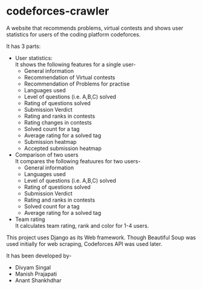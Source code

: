 # codeforces-crawler
A website that recommends problems, virtual contests and shows user statistics for users of the coding platform codeforces.

It has 3 parts:
- User statistics:   
It shows the following features for a single user-   
  - General information
  - Recommendation of Virtual contests
  - Recommendation of Problems for practise
  - Languages used
  - Level of questions (i.e. A,B,C) solved
  - Rating of questions solved
  - Submission Verdict
  - Rating and ranks in contests
  - Rating changes in contests
  - Solved count for a tag
  - Average rating for a solved tag
  - Submission heatmap
  - Accepted submission heatmap
- Comparison of two users   
It compares the following featuures for two users-   
  - General information
  - Languages used
  - Level of questions (i.e. A,B,C) solved
  - Rating of questions solved
  - Submission Verdict
  - Rating and ranks in contests
  - Solved count for a tag
  - Average rating for a solved tag
- Team rating   
It calculates team rating, rank and color for 1-4 users.

This project uses Django as its Web framework. Though Beautiful Soup was used initially for web scraping, Codeforces API was used later.

It has been developed by-
- Divyam Singal
- Manish Prajapati
- Anant Shankhdhar

